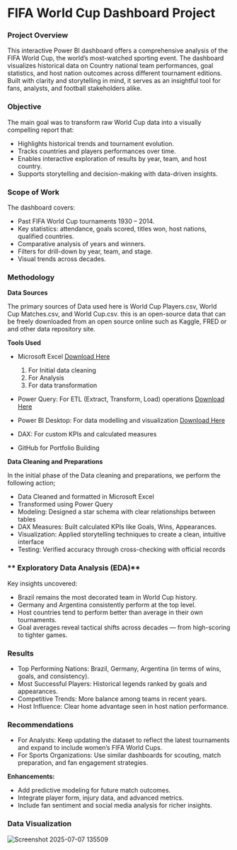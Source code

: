 # FIFA World Cup Dashboard Project

### **Project Overview**
This interactive Power BI dashboard offers a comprehensive analysis of the FIFA World Cup, the world’s most-watched sporting event. The dashboard visualizes historical data on Country national team performances, goal statistics, and host nation outcomes across different tournament editions. Built with clarity and storytelling in mind, it serves as an insightful tool for fans, analysts, and football stakeholders alike.

### **Objective**
The main goal was to transform raw World Cup data into a visually compelling report that:
- Highlights historical trends and tournament evolution.
- Tracks countries and players performances over time.
- Enables interactive exploration of results by year, team, and host country.
- Supports storytelling and decision-making with data-driven insights.

### **Scope of Work**
The dashboard covers:
- Past FIFA World Cup tournaments 1930 – 2014.
- Key statistics: attendance, goals scored, titles won, host nations, qualified countries.
- Comparative analysis of years and winners.
- Filters for drill-down by year, team, and stage.
- Visual trends across decades.

### **Methodology**

**Data Sources**

The primary sources of Data used here is World Cup Players.csv, World Cup Matches.csv, and World Cup.csv. this is an open-source data that can be freely downloaded from an open source online such as Kaggle, FRED or and other data repository site.

**Tools Used**
- Microsoft Excel [Download Here](https://www.Microsoft.com)
  1. For Initial data cleaning
  2. For Analysis
  3. For data transformation

- Power Query: For ETL (Extract, Transform, Load) operations [Download Here](https://learn.microsoft.com/en-us/power-query/)

- Power BI Desktop: For data modelling and visualization [Download Here](https://powerbi.microsoft.com)

- DAX: For custom KPIs and calculated measures

- GitHub for Portfolio Building	

**Data Cleaning and Preparations**

In the initial phase of the Data cleaning and preparations, we perform the following action;
- Data Cleaned and formatted in Microsoft Excel 
- Transformed using Power Query
- Modeling: Designed a star schema with clear relationships between tables
- DAX Measures: Built calculated KPIs like Goals, Wins, Appearances.
- Visualization: Applied storytelling techniques to create a clean, intuitive interface
- Testing: Verified accuracy through cross-checking with official records

### ** Exploratory Data Analysis (EDA)**
Key insights uncovered:
- Brazil remains the most decorated team in World Cup history.
- Germany and Argentina consistently perform at the top level.
- Host countries tend to perform better than average in their own tournaments.
- Goal averages reveal tactical shifts across decades — from high-scoring to tighter games.

### **Results**
- Top Performing Nations: Brazil, Germany, Argentina (in terms of wins, goals, and consistency).
- Most Successful Players: Historical legends ranked by goals and appearances.
- Competitive Trends: More balance among teams in recent years.
- Host Influence: Clear home advantage seen in host nation performance.

### **Recommendations**

- For Analysts: Keep updating the dataset to reflect the latest tournaments and expand to include women’s FIFA World Cups.
- For Sports Organizations: Use similar dashboards for scouting, match preparation, and fan engagement strategies.

**Enhancements:**
- Add predictive modeling for future match outcomes.
- Integrate player form, injury data, and advanced metrics.
- Include fan sentiment and social media analysis for richer insights.

### **Data Visualization**
![Screenshot 2025-07-07 135509](https://github.com/user-attachments/assets/af04b2c9-0f40-47c1-8488-0df75892d7ec)
